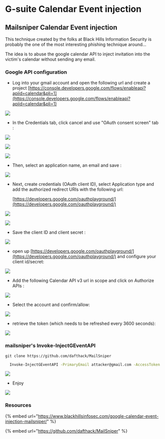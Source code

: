 # G-suite Calendar Event injection

## Mailsniper Calendar Event injection

This technique created by the folks at Black Hills Information Security is probably the one of the most interesting phishing technique around... 

The idea is to abuse the google calendar API to inject invitation into the victim's calendar without sending any email.

### Google API  configuration

* Log into your gmail account and open the following url and create a project [https://console.developers.google.com/flows/enableapi?apiid=calendar&pli=1](https://console.developers.google.com/flows/enableapi?apiid=calendar&pli=1)

![](../../../../../.gitbook/assets/00f41ba51d144fdc9edf66e2ce5f109c.png)

* In the Credentials tab, click cancel and use "OAuth consent screen" tab :

![](../../../../../.gitbook/assets/991c35b214d04035949f0d86b6cbb655.png)

![](../../../../../.gitbook/assets/ba304b61f4e245e88a21e94cb743e3a3.png)

![](../../../../../.gitbook/assets/dd4e8baf08d64f53aec776ec2d4b8fe5.png)

* Then, select an application name, an email and save :

![](../../../../../.gitbook/assets/b76f7427bbf14856b823663e7d81595b.png)

* Next, create credentials \(OAuth client ID\), select Application type and add the authorized redirect URIs with the following url:

  [https://developers.google.com/oauthplayground/](https://developers.google.com/oauthplayground/)

![](../../../../../.gitbook/assets/fc26e2b44ca24a5ba0d56c9308a94d2e.png)

![](../../../../../.gitbook/assets/15fd7d62f6dd4908bc93300b2521e962.png)

* Save the client ID and client secret :

![](../../../../../.gitbook/assets/9e62bd128a5f4f21b471d7800f6d9c9e.png)

* open up [https://developers.google.com/oauthplayground/](https://developers.google.com/oauthplayground/) and configure your client id/secret:

![](../../../../../.gitbook/assets/29055069cfca4ef2b272c0f1af2b272f.png)

*  Add the following Calendar API v3 url in scope and click on Authorize APIs :

![](../../../../../.gitbook/assets/f6afd94721484e44adf19410371340a8.png)

* Select the account and confirm/allow:

![](../../../../../.gitbook/assets/86686bc260d64d4da9d6b02d50e1089f.png)

* retrieve the token \(which needs to be refreshed every 3600 seconds\):

![](../../../../../.gitbook/assets/aa9cc87328004b6eb9c4798f69d1a994.png)

### mailsniper's Invoke-InjectGEventAPI

`git clone https://github.com/dafthack/MailSniper`

```bash
  Invoke-InjectGEventAPI -PrimaryEmail attacker@gmail.com -AccessToken 'TOKEN HERE' -Targets "victim@gmail.com" -StartDateTime 2020-07-06T14:20:00 -EndDateTime 2020-07-06T14:30:00 -EventTitle "Promotion meeting" -EventDescription "Please review the agenda at the URL below prior to the meeting. `nhttps://notanevillink.here`n`nYour BOSS!"" -EventLocation "Office"
```

![](../../../../../.gitbook/assets/c4e0b8b280d2493c9344387d7c3a90d1.png)

* Enjoy

![](../../../../../.gitbook/assets/191baf6491e24d4b91c5968f54035f28.png)

### Resources

{% embed url="https://www.blackhillsinfosec.com/google-calendar-event-injection-mailsniper/" %}

{% embed url="https://github.com/dafthack/MailSniper" %}





